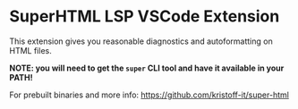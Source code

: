 # SuperHTML LSP VSCode Extension

This extension gives you reasonable diagnostics and autoformatting on HTML files.

**NOTE: you will need to get the `super` CLI tool and have it available in your PATH!**

For prebuilt binaries and more info: https://github.com/kristoff-it/super-html
